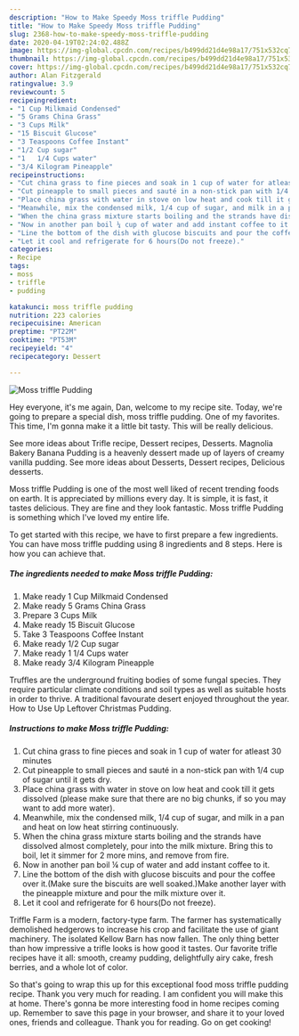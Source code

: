 ```yaml
---
description: "How to Make Speedy Moss triffle Pudding"
title: "How to Make Speedy Moss triffle Pudding"
slug: 2368-how-to-make-speedy-moss-triffle-pudding
date: 2020-04-19T02:24:02.488Z
image: https://img-global.cpcdn.com/recipes/b499dd21d4e98a17/751x532cq70/moss-triffle-pudding-recipe-main-photo.jpg
thumbnail: https://img-global.cpcdn.com/recipes/b499dd21d4e98a17/751x532cq70/moss-triffle-pudding-recipe-main-photo.jpg
cover: https://img-global.cpcdn.com/recipes/b499dd21d4e98a17/751x532cq70/moss-triffle-pudding-recipe-main-photo.jpg
author: Alan Fitzgerald
ratingvalue: 3.9
reviewcount: 5
recipeingredient:
- "1 Cup Milkmaid Condensed"
- "5 Grams China Grass"
- "3 Cups Milk"
- "15 Biscuit Glucose"
- "3 Teaspoons Coffee Instant"
- "1/2 Cup sugar"
- "1   1/4 Cups water"
- "3/4 Kilogram Pineapple"
recipeinstructions:
- "Cut china grass to fine pieces and soak in 1 cup of water for atleast 30 minutes"
- "Cut pineapple to small pieces and sauté in a non-stick pan with 1/4 cup of sugar until it gets dry."
- "Place china grass with water in stove on low heat and cook till it gets dissolved (please make sure that there are no big chunks, if so you may want to add more water)."
- "Meanwhile, mix the condensed milk, 1/4 cup of sugar, and milk in a pan and heat on low heat stirring continuously."
- "When the china grass mixture starts boiling and the strands have dissolved almost completely, pour into the milk mixture. Bring this to boil, let it simmer for 2 more mins, and remove from fire."
- "Now in another pan boil ¼ cup of water and add instant coffee to it."
- "Line the bottom of the dish with glucose biscuits and pour the coffee over it.(Make sure the biscuits are well soaked.)Make another layer with the pineapple mixture and pour the milk mixture over it."
- "Let it cool and refrigerate for 6 hours(Do not freeze)."
categories:
- Recipe
tags:
- moss
- triffle
- pudding

katakunci: moss triffle pudding 
nutrition: 223 calories
recipecuisine: American
preptime: "PT22M"
cooktime: "PT53M"
recipeyield: "4"
recipecategory: Dessert

---
```



![Moss triffle Pudding](https://img-global.cpcdn.com/recipes/b499dd21d4e98a17/751x532cq70/moss-triffle-pudding-recipe-main-photo.jpg)

Hey everyone, it's me again, Dan, welcome to my recipe site. Today, we're going to prepare a special dish, moss triffle pudding. One of my favorites. This time, I'm gonna make it a little bit tasty. This will be really delicious.

See more ideas about Trifle recipe, Dessert recipes, Desserts. Magnolia Bakery Banana Pudding is a heavenly dessert made up of layers of creamy vanilla pudding. See more ideas about Desserts, Dessert recipes, Delicious desserts.

Moss triffle Pudding is one of the most well liked of recent trending foods on earth. It is appreciated by millions every day. It is simple, it is fast, it tastes delicious. They are fine and they look fantastic. Moss triffle Pudding is something which I've loved my entire life.


To get started with this recipe, we have to first prepare a few ingredients. You can have moss triffle pudding using 8 ingredients and 8 steps. Here is how you can achieve that.

<!--inarticleads1-->

##### The ingredients needed to make Moss triffle Pudding:

1. Make ready 1 Cup Milkmaid Condensed
1. Make ready 5 Grams China Grass
1. Prepare 3 Cups Milk
1. Make ready 15 Biscuit Glucose
1. Take 3 Teaspoons Coffee Instant
1. Make ready 1/2 Cup sugar
1. Make ready 1   1/4 Cups water
1. Make ready 3/4 Kilogram Pineapple


Truffles are the underground fruiting bodies of some fungal species. They require particular climate conditions and soil types as well as suitable hosts in order to thrive. A traditional favourate desert enjoyed throughout the year. How to Use Up Leftover Christmas Pudding. 

<!--inarticleads2-->

##### Instructions to make Moss triffle Pudding:

1. Cut china grass to fine pieces and soak in 1 cup of water for atleast 30 minutes
1. Cut pineapple to small pieces and sauté in a non-stick pan with 1/4 cup of sugar until it gets dry.
1. Place china grass with water in stove on low heat and cook till it gets dissolved (please make sure that there are no big chunks, if so you may want to add more water).
1. Meanwhile, mix the condensed milk, 1/4 cup of sugar, and milk in a pan and heat on low heat stirring continuously.
1. When the china grass mixture starts boiling and the strands have dissolved almost completely, pour into the milk mixture. Bring this to boil, let it simmer for 2 more mins, and remove from fire.
1. Now in another pan boil ¼ cup of water and add instant coffee to it.
1. Line the bottom of the dish with glucose biscuits and pour the coffee over it.(Make sure the biscuits are well soaked.)Make another layer with the pineapple mixture and pour the milk mixture over it.
1. Let it cool and refrigerate for 6 hours(Do not freeze).


Triffle Farm is a modern, factory-type farm. The farmer has systematically demolished hedgerows to increase his crop and facilitate the use of giant machinery. The isolated Kellow Barn has now fallen. The only thing better than how impressive a trifle looks is how good it tastes. Our favorite trifle recipes have it all: smooth, creamy pudding, delightfully airy cake, fresh berries, and a whole lot of color. 

So that's going to wrap this up for this exceptional food moss triffle pudding recipe. Thank you very much for reading. I am confident you will make this at home. There's gonna be more interesting food in home recipes coming up. Remember to save this page in your browser, and share it to your loved ones, friends and colleague. Thank you for reading. Go on get cooking!
